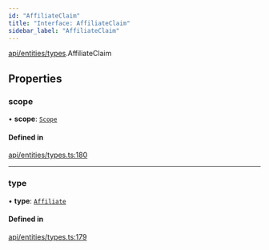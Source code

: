 ```yaml
---
id: "AffiliateClaim"
title: "Interface: AffiliateClaim"
sidebar_label: "AffiliateClaim"
---
```


[api/entities/types](../../../../../modules/API/Entities/Types/Types.md).AffiliateClaim

## Properties

### scope

• **scope**: [`Scope`](../Scope/Scope.md)

#### Defined in

[api/entities/types.ts:180](https://github.com/PolymeshAssociation/polymesh-sdk/blob/49a0066c3/src/api/entities/types.ts#L180)

___

### type

• **type**: [`Affiliate`](../../../../../enums/API/Entities/Types/ClaimType/ClaimType.md#affiliate)

#### Defined in

[api/entities/types.ts:179](https://github.com/PolymeshAssociation/polymesh-sdk/blob/49a0066c3/src/api/entities/types.ts#L179)

